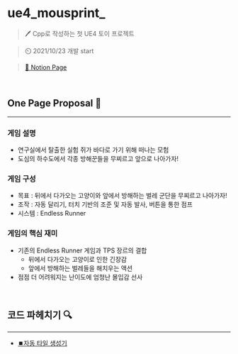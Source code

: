 # ue4_mousprint_

> 🖊️ Cpp로 작성하는 첫 UE4 토이 프로젝트 

> ⏲️ 2021/10/23 개발 start

> [📜 Notion Page](https://oriburger.notion.site/Mousprint-94fa53a30a514273af9dec54c3910555)

<br>

## One Page Proposal 📜

---

### 게임 설명

- 연구실에서 탈출한 실험 쥐가 바다로 가기 위해 떠나는 모험
- 도심의 하수도에서 각종 방해꾼들을 무찌르고 앞으로 나아가자!

### 게임 구성

- 목표 : 뒤에서 다가오는 고양이와 앞에서 방해하는 벌레 군단을 무찌르고 나아가자!
- 조작 : 자동 달리기, 터치 기반의 조준 및 자동 발사, 버튼을 통한 점프
- 시스템 : Endless Runner

### 게임의 핵심 재미

- 기존의 Endless Runner 게임과 TPS 장르의 결합
    - 뒤에서 다가오는 고양이로 인한 긴장감
    - 앞에서 방해하는 벌레들을 해치우는 액션
- 점점 더 어려워지는 난이도에 엄청난 몰입감 선사

<br>

## 코드 파헤치기 🔍

---

- [⏹️자동 타일 생성기](https://www.notion.so/67952c4c5d554a70a7241e989203dc98)
